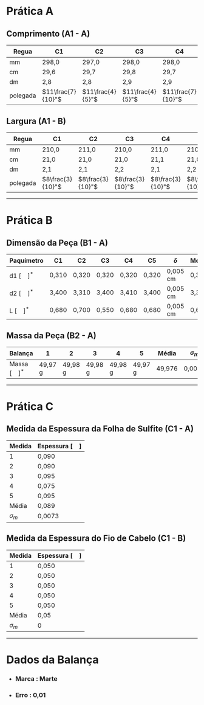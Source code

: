 # Prática A

## Comprimento (A1 - A)

| Regua    | C1                | C2               | C3               | C4                | C5                | $\delta$       | Média              | $\sigma_m$          |
| -------- | ----------------- | ---------------- | ---------------- | ----------------- | ----------------- | -------------- | ------------------ | ------------------- |
| mm       | 298,0             | 297,0            | 298,0            | 298,0             | 298,0             | 0,5 mm         | 297,8              | 0,4                 |
| cm       | 29,6              | 29,7             | 29,8             | 29,7              | 29,5              | 0,5 cm         | 29,66              | 0,102               |
| dm       | 2,8               | 2,8              | 2,9              | 2,9               | 2,9               | 0.5 dm         | 2,86               | 0,049               |
| polegada | $11\frac{7}{10}"$ | $11\frac{4}{5}"$ | $11\frac{4}{5}"$ | $11\frac{7}{10}"$ | $11\frac{7}{10}"$ | $\frac{1}{2}"$ | $11\frac{37}{50}"$ | $0\frac{49}{1000}"$ | 

## Largura (A1 - B)

| Regua    | C1               | C2               | C3               | C4               | C5               | $\delta$       | Média            | $\sigma_m$ |
| -------- | ---------------- | ---------------- | ---------------- | ---------------- | ---------------- | -------------- | ---------------- | ---------- |
| mm       | 210,0            | 211,0            | 210,0            | 211,0            | 210,0            | 0,5 mm         | 210,03           | 0,4899     |
| cm       | 21,0             | 21,0             | 21,0             | 21,1             | 21,0             | 0,5 cm         | 21,02            | 0,04       |
| dm       | 2,1              | 2,1              | 2,2              | 2,1              | 2,2              | 0.5 dm         | 2,14             | 0,049      |
| polegada | $8\frac{3}{10}"$ | $8\frac{3}{10}"$ | $8\frac{3}{10}"$ | $8\frac{3}{10}"$ | $8\frac{3}{10}"$ | $\frac{1}{2}"$ | $8\frac{3}{10}"$ | 0,0        | 

---

# Prática B

## Dimensão da Peça (B1 - A)

| Paquímetro        | C1    | C2    | C3    | C4    | C5    | $\delta$ | Média | $\sigma_m$ |
| ----------------- | ----- | ----- | ----- | ----- | ----- | -------- | ----- | ---------- |
| d1 $[\ \ \ \ ]^*$ | 0,310 | 0,320 | 0,320 | 0,320 | 0,320 | 0,005 cm | 0,318 | 0,004      |
| d2 $[\ \ \ \ ]^*$ | 3,400 | 3,310 | 3,400 | 3,410 | 3,400 | 0,005 cm | 3,384 | 0,0372     |
| L $[\ \ \ \ ]^*$  | 0,680 | 0,700 | 0,550 | 0,680 | 0,680 | 0,005 cm | 0,658 | 0,0546     | 

## Massa da Peça (B2 - A)

| Balança              | 1       | 2       | 3       | 4       | 5       | Média  | $\sigma_m$ |
| -------------------- | ------- | ------- | ------- | ------- | ------- | ------ | ---------- |
| Massa $[\ \ \ \ ]^*$ | 49,97 g | 49,98 g | 49,98 g | 49,98 g | 49,97 g | 49,976 | 0,0049     | 

---

# Prática C

## Medida da Espessura da Folha de Sulfite (C1 - A)

| Medida | Espessura $[\ \ \ \ ]$ |
| ------ | ---------------------- |
| 1      | 0,090                  |
| 2      | 0,090                  |
| 3      | 0,095                  |
| 4      | 0,075                  |
| 5      | 0,095                  |
| Média  | 0,089                  |
| $\sigma_m$       |0,0073                        |

## Medida da Espessura do Fio de Cabelo (C1 - B)

| Medida     | Espessura $[\ \ \ \ ]$ |
| ---------- | ---------------------- |
| 1          | 0,050                  |
| 2          | 0,050                  |
| 3          | 0,050                  |
| 4          | 0,050                  |
| 5          | 0,050                  |
| Média      | 0,05                   |
| $\sigma_m$ | 0                      | 

---

# Dados da Balança
- ### Marca : Marte
- ### Erro : 0,01
